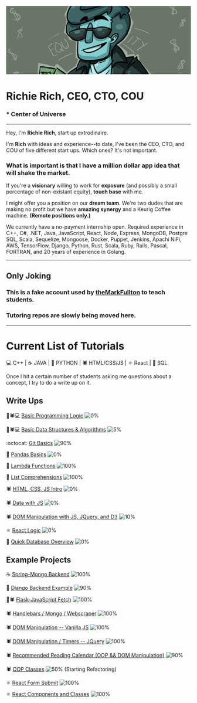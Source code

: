 <img src="banner.png">

# **Richie Rich, CEO, CTO, COU**

### \* Center of Universe

---

Hey, I'm **Richie Rich**, start up extrodinaire.

I'm **Rich** with ideas and experience--to date, I've been the CEO, CTO, and COU of five different start ups. Which ones? It's not important.

### **What is important is that I have a million dollar app idea that will shake the market.**

If you're a **visionary** willing to work for **exposure** (and possibly a small percentage of non-existant equity), **touch base** with me.

I might offer you a position on our **dream team**. We're two dudes that are making no profit but we have **amazing synergy** and a Keurig Coffee machine. **(Remote positions only.)**

We currently have a no-payment internship open. Required experience in C++, C#, .NET, Java, JavaScript, React, Node, Express, MongoDB, Postgre SQL, Scala, Sequelize, Mongoose, Docker, Puppet, Jenkins, Apachi NiFi, AWS, TensorFlow, Django, Python, Rust, Scala, Ruby, Rails, Pascal, FORTRAN, and 20 years of experience in Golang.

---

## Only Joking

### This is a fake account used by [theMarkFullton](https://github.com/themarkfullton) to teach students.

### Tutoring repos are slowly being moved here.

---

# Current List of Tutorials

💻 C++ | ☕ JAVA  | 🐍 PYTHON |  🕷️ HTML/CSS/JS  | ⚛️ React | 🐘 SQL

Once I hit a certain number of students asking me questions about a concept, I try to do a write up on it.


## Write Ups

🐍🕷️💻 [Basic Programming Logic](https://github.com/therichierich/basic-programming-logic) ![0%](https://progress-bar.dev/0)

🐍🕷️💻 [Basic Data Structures & Algorithms](https://github.com/therichierich/basic-data-structures-and-algorithms) ![5%](https://progress-bar.dev/5)

:octocat: [Git Basics](https://github.com/therichierich/basic-git-commands) ![90%](https://progress-bar.dev/90)

🐍 [Pandas Basics](https://github.com/therichierich/basics-of-pandas) ![0%](https://progress-bar.dev/0)

🐍 [Lambda Functions](https://github.com/therichierich/functionalProgrammingForStudentsInAHurry/blob/main/lambda.md) ![100%](https://progress-bar.dev/100)

🐍 [List Comprehensions](https://github.com/therichierich/functionalProgrammingForStudentsInAHurry/blob/main/listcomp.md) ![100%](https://progress-bar.dev/100)

🕷️ [HTML, CSS, JS Intro](https://github.com/therichierich/html-css-js-intro) ![0%](https://progress-bar.dev/0)

🕷️ [Data with JS](https://github.com/therichierich/js-arrays) ![0%](https://progress-bar.dev/0)

🕷️ [DOM Manipulation with JS, JQuery, and D3](https://github.com/therichierich/dom-manipulation-js) ![10%](https://progress-bar.dev/10)

⚛️ [React Logic](https://github.com/therichierich/react-logic) ![0%](https://progress-bar.dev/0)

🐘 [Quick Database Overview](https://github.com/therichierich/quick-database-overview) ![0%](https://progress-bar.dev/0)



## Example Projects

☕ [Spring-Mongo Backend](https://github.com/themarkfullton/patchwork-back-end) ![100%](https://progress-bar.dev/100)

🐍 [Django Backend Example](https://github.com/themarkfullton/blog-backend) ![90%](https://progress-bar.dev/90)

🐍🕷️ [Flask-JavaScript Fetch](https://github.com/themarkfullton/example-flask-javascript-fetch) ![100%](https://progress-bar.dev/100)

🕷️ [Handlebars / Mongo / Webscraper](https://github.com/themarkfullton/balmy-la-webscraper) ![100%](https://progress-bar.dev/100)

🕷️ [DOM Manipulation -- Vanilla JS](https://github.com/themarkfullton/Word-Guess-Game) ![100%](https://progress-bar.dev/100)

🕷️ [DOM Manipulation / Timers -- JQuery](https://github.com/themarkfullton/JSDOMTimersExample) ![100%](https://progress-bar.dev/100)

🕷️ [Recommended Reading Calendar (OOP && DOM Manipulation)](https://github.com/themarkfullton/recc-reading-calendar) ![90%](https://progress-bar.dev/90)

🕷️ [OOP Classes](https://themarkfullton.github.io/OOP-Arena/) ![50%](https://progress-bar.dev/50) (Starting Refactoring)

⚛️ [React Form Submit](https://github.com/themarkfullton/react-form-submit) ![100%](https://progress-bar.dev/100)

⚛️ [React Components and Classes](https://github.com/therichierich/react-bird-watch) ![100%](https://progress-bar.dev/100)

